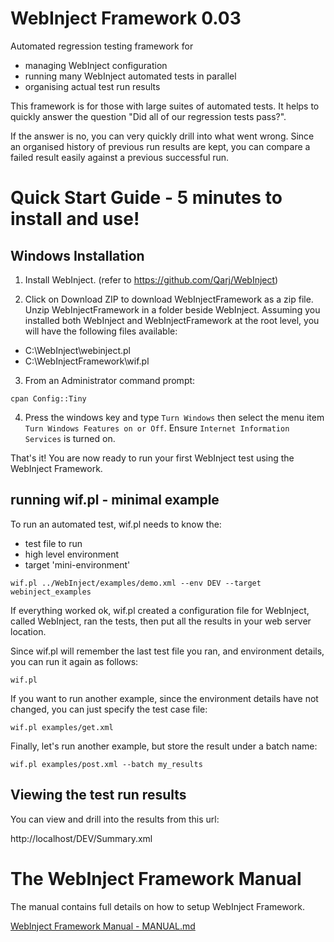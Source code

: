 # WebInject Framework 0.03

Automated regression testing framework for
* managing WebInject configuration
* running many WebInject automated tests in parallel
* organising actual test run results

This framework is for those with large suites of automated tests. It helps to quickly
answer the question "Did all of our regression tests pass?".

If the answer is no, you can very quickly drill into what went wrong. Since an organised history of previous run results are kept, you can compare a failed result easily against a previous successful run.

# Quick Start Guide - 5 minutes to install and use!

## Windows Installation

1. Install WebInject. (refer to https://github.com/Qarj/WebInject)

2. Click on Download ZIP to download WebInjectFramework as a zip file. Unzip WebInjectFramework
in a folder beside WebInject. Assuming you installed both WebInject and WebInjectFramework
at the root level, you will have the following files available:
  * C:\WebInject\webinject.pl
  * C:\WebInjectFramework\wif.pl


3. From an Administrator command prompt:
```
cpan Config::Tiny
```

4. Press the windows key and type `Turn Windows` then select the menu item `Turn Windows Features on or Off`. Ensure `Internet Information Services` is turned on.

That's it! You are now ready to run your first WebInject test using the WebInject Framework.

## running wif.pl - minimal example

To run an automated test, wif.pl needs to know the:
* test file to run
* high level environment
* target 'mini-environment'

```
wif.pl ../WebInject/examples/demo.xml --env DEV --target webinject_examples
```

If everything worked ok, wif.pl created a configuration file for WebInject, called
WebInject, ran the tests, then put all the results in your web server location.

Since wif.pl will remember the last test file you ran, and environment details, you
can run it again as follows:

```
wif.pl
```

If you want to run another example, since the environment details have not changed,
you can just specify the test case file:

```
wif.pl examples/get.xml
```

Finally, let's run another example, but store the result under a batch name:
```
wif.pl examples/post.xml --batch my_results
```

## Viewing the test run results

You can view and drill into the results from this url:

http://localhost/DEV/Summary.xml

# The WebInject Framework Manual

The manual contains full details on how to setup WebInject Framework.

[WebInject Framework Manual - MANUAL.md](MANUAL.md)
